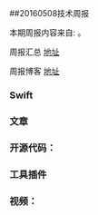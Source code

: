 
##20160508技术周报

本期周报内容来自: 。

周报汇总 [地址](https://github.com/BaiduHiDeviOS/iOS-Tech-Weekly)

周报博客 [地址](http://baiduhidevios.github.io/)

### Swift


### 文章

### 开源代码：


### 工具插件


### 视频：
